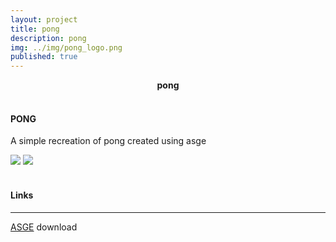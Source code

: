 ```yaml
---
layout: project
title: pong
description: pong
img: ../img/pong_logo.png 
published: true
---
```


<center><b>pong</b></center><br/>

#### PONG
A simple recreation of pong created using asge

<!--<div class="img_row">
	<img class="col two" src="{{ site.baseurl }}/img/asge_03.png" alt="" title="example image"/>
	<img class="col one" src="{{ site.baseurl }}/img/asge_03.png" alt="" title="example image"/>
</div> -->

<div class="owl-carousel owl-theme">
<a href="{{ site.baseurl }}/img/asge_03.png" target="_blank"><img src="{{ site.baseurl }}/img/asge_03.png" /></a>
<a href="{{ site.baseurl }}/img/asge_03.png" target="_blank"><img src="{{ site.baseurl }}/img/asge_03.png" /></a>
</div>

<div class="col three caption">

</div>

<br/>

#### Links
----
[ASGE][asge] download

[asge]: https://github.com/UWEGames-ESD/pong-CWardee